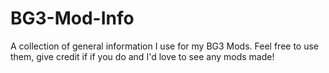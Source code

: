 # BG3-Mod-Info
 
A collection of general information I use for my BG3 Mods. Feel free to use them, give credit if if you do and I'd love to see any mods made!
